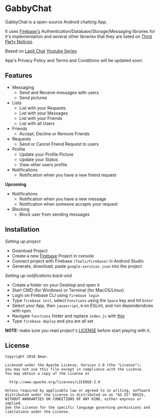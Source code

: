 # GabbyChat

GabbyChat is a open-source Android chatting App.

It uses [Firebase's](https://firebase.google.com) Authentication/Database/Storage/Messaging libraries for it's implementation and several other libraries that they are listed on [Third Party Notices](THIRD_PARTY_NOTICES.md).

Based on [Lapit Chat](https://github.com/akshayejh/Lapit---Android-Firebase-Chat-App) [Youtube Series](https://www.youtube.com/playlist?list=PLGCjwl1RrtcQ3o2jmZtwu2wXEA4OIIq53).

App's Privacy Policy and Terms and Conditions will be updated soon.

## Features 

- Messaging
  - Send and Receive messages with users
  - Send pictures
- Lists
  - List with your Requests
  - List with your Messages
  - List with your Friends
  - List with all Users
- Friends
  - Accept, Decline or Remove Friends
- Requests
  - Send or Cancel Friend Request to users
- Profile
  - Update your Profile Picture
  - Update your Status
  - View other users profile
- Notifications
  - Notification when you have a new friend request

**Upcoming**

- Notifications
  - Notification when you have a new message
  - Notification when someone accepts your request
- Blocking
  - Block user from sending messages

## Installation

*Setting up project*

- Download Project
- Create a new [Firebase](https://firebase.google.com) Project in console
- Connect project with Firebase `(Tools/Firebase)` in Android Studio
- Generate, download, paste `google-services.json` into the project

*Setting up notifications back-end*

- Create a folder on your Desktop and open it
- Start CMD (for Windows) or Terminal (for MacOS/Linux)
- Login on Firebase CLI using `firebase login`
- Type `firebase init`, select `Functions` using the `Space` key and hit `Enter`
- Select your App, then `javascript`, `N` on ESLint, and `Y`on dependendcies with npm.
- Navigate `functions` folder and replace `index.js` with [this](note.js)
- Type `firebase deploy` and you are all set

**NOTE:** make sure you read project's [LICENSE](LICENSE.md) before start playing with it.

## License

```
Copyright 2018 Aman.

Licensed under the Apache License, Version 2.0 (the "License");
you may not use this file except in compliance with the License.
You may obtain a copy of the License at

  http://www.apache.org/licenses/LICENSE-2.0

Unless required by applicable law or agreed to in writing, software
distributed under the License is distributed on an "AS IS" BASIS,
WITHOUT WARRANTIES OR CONDITIONS OF ANY KIND, either express or implied.
See the License for the specific language governing permissions and
limitations under the License.
